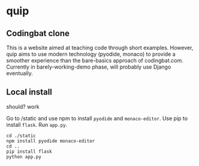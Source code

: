 # quip
## Codingbat clone

This is a website aimed at teaching code through short examples. However, quip aims to use modern technology (pyodide, monaco) to provide a smoother experience than the bare-basics approach of codingbat.com. Currently in barely-working-demo phase, will probably use Django eventually.


## Local install

should? work

Go to /static and use npm to install `pyodide` and `monaco-editor`. 
Use pip to install `flask`.
Run `app.py`.

```
cd ./static
npm install pyodide monaco-editor
cd ..
pip install flask
python app.py
```